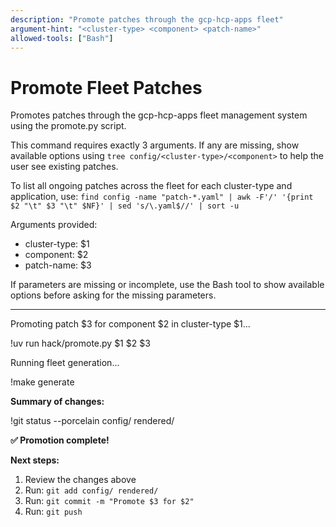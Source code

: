 ```yaml
---
description: "Promote patches through the gcp-hcp-apps fleet"
argument-hint: "<cluster-type> <component> <patch-name>"
allowed-tools: ["Bash"]
---
```


# Promote Fleet Patches

Promotes patches through the gcp-hcp-apps fleet management system using the promote.py script.

This command requires exactly 3 arguments. If any are missing, show available options using `tree config/<cluster-type>/<component>` to help the user see existing patches.

To list all ongoing patches across the fleet for each cluster-type and application, use:
`find config -name "patch-*.yaml" | awk -F'/' '{print $2 "\t" $3 "\t" $NF}' | sed 's/\.yaml$//' | sort -u`

Arguments provided:
- cluster-type: $1
- component: $2
- patch-name: $3

If parameters are missing or incomplete, use the Bash tool to show available options before asking for the missing parameters.

---

Promoting patch $3 for component $2 in cluster-type $1...

!uv run hack/promote.py $1 $2 $3

Running fleet generation...

!make generate

**Summary of changes:**

!git status --porcelain config/ rendered/

**✅ Promotion complete!**

**Next steps:**
1. Review the changes above
2. Run: `git add config/ rendered/`
3. Run: `git commit -m "Promote $3 for $2"`
4. Run: `git push`
